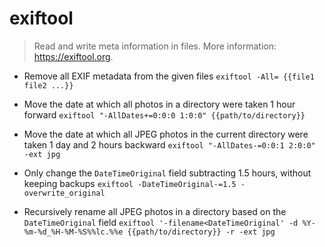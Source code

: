 # exiftool
> Read and write meta information in files.
> More information: <https://exiftool.org>.

- Remove all EXIF metadata from the given files
`exiftool -All= {{file1 file2 ...}}`

- Move the date at which all photos in a directory were taken 1 hour forward
`exiftool "-AllDates+=0:0:0 1:0:0" {{path/to/directory}}`

- Move the date at which all JPEG photos in the current directory were taken 1 day and 2 hours backward
`exiftool "-AllDates-=0:0:1 2:0:0" -ext jpg`

- Only change the `DateTimeOriginal` field subtracting 1.5 hours, without keeping backups
`exiftool -DateTimeOriginal-=1.5 -overwrite_original`

- Recursively rename all JPEG photos in a directory based on the `DateTimeOriginal` field
`exiftool '-filename<DateTimeOriginal' -d %Y-%m-%d_%H-%M-%S%%lc.%%e {{path/to/directory}} -r -ext jpg`
